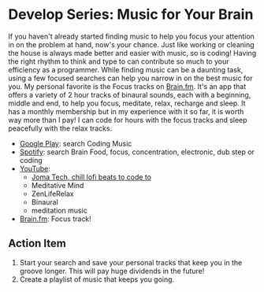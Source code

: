 # Develop Series: Music for Your Brain

If you haven't already started finding music to help you focus your attention in on the problem at hand, now's your chance. Just like working or cleaning the house is always made better and easier with music, so is coding! Having the right rhythm to think and type to can contribute so much to your efficiency as a programmer. While finding music can be a daunting task, using a few focused searches can help you narrow in on the best music for you. My personal favorite is the Focus tracks on [Brain.fm](https://brain.fm/). It's an app that offers a variety of 2 hour tracks of binaural sounds, each with a beginning, middle and end, to help you focus, meditate, relax, recharge and sleep. It has a monthly membership but in my experience with it so far, it is worth way more than I pay! I can code for hours with the focus tracks and sleep peacefully with the relax tracks.

* [Google Play](https://play.google.com/music): search Coding Music
* [Spotify](https://www.spotify.com/us/): search Brain Food, focus, concentration, electronic, dub step or coding
* [YouTube](https://www.youtube.com/results?search_query=meditative+mind):
    * [Joma Tech, chill lofi beats to code to](https://www.youtube.com/watch?v=bmVKaAV_7-A)
    * Meditative Mind
    * ZenLifeRelax
    * Binaural 
    * meditation music
* [Brain.fm](https://brain.fm/): Focus track!


## Action Item

1. Start your search and save your personal tracks that keep you in the groove longer. This will pay huge dividends in the future!
2. Create a playlist of music that keeps you going.